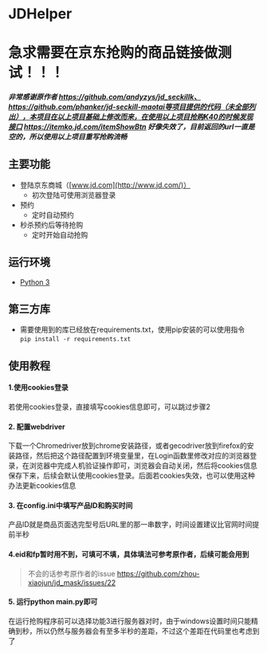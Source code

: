 # JDHelper

# 急求需要在京东抢购的商品链接做测试！！！

##### 非常感谢原作者 https://github.com/andyzys/jd_seckillk、 https://github.com/phanker/jd-seckill-maotai等项目提供的代码（未全部列出），本项目在以上项目基础上修改而来，在使用以上项目抢购K40的时候发现接口 https://itemko.jd.com/itemShowBtn 好像失效了，目前返回的url一直是空的，所以使用以上项目重写抢购流畅

## 主要功能

- 登陆京东商城（[www.jd.com](http://www.jd.com/)）
  - 初次登陆可使用浏览器登录
- 预约
  - 定时自动预约
- 秒杀预约后等待抢购
  - 定时开始自动抢购

## 运行环境

- [Python 3](https://www.python.org/)

## 第三方库

- 需要使用到的库已经放在requirements.txt，使用pip安装的可以使用指令  
`pip install -r requirements.txt`

## 使用教程  
#### 1.使用cookies登录
若使用cookies登录，直接填写cookies信息即可，可以跳过步骤2
#### 2. 配置webdriver
下载一个Chromedriver放到chrome安装路径，或者gecodriver放到firefox的安装路径，然后把这个路径配置到环境变量里，在Login函数里修改对应的浏览器登录，在浏览器中完成人机验证操作即可，浏览器会自动关闭，然后将cookies信息保存下来，后续会默认使用cookies登录。后面若cookies失效，也可以使用这种办法更新cookies信息

#### 3. 在config.ini中填写产品ID和购买时间
产品ID就是商品页面选完型号后URL里的那一串数字，时间设置建议比官网时间提前半秒

#### 4.eid和fp暂时用不到，可填可不填，具体填法可参考原作者，后续可能会用到
> 不会的话参考原作者的issue https://github.com/zhou-xiaojun/jd_mask/issues/22

#### 5. 运行python main.py即可
在运行抢购程序前可以选择功能3进行服务器对时，由于windows设置时间只能精确到秒，所以仍然与服务器会有至多半秒的差距，不过这个差距在代码里也考虑到了
